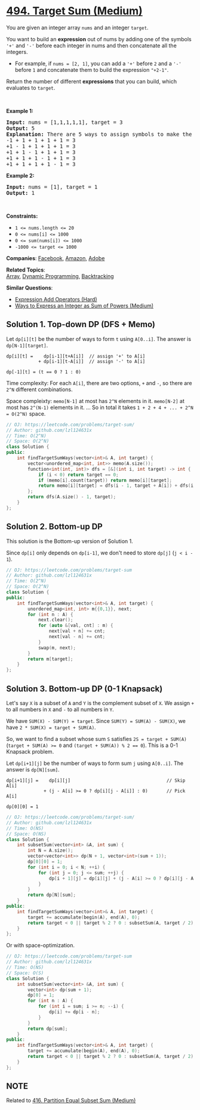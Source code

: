 # [494. Target Sum (Medium)](https://leetcode.com/problems/target-sum)

<p>You are given an integer array <code>nums</code> and an integer <code>target</code>.</p>
<p>You want to build an <strong>expression</strong> out of nums by adding one of the symbols <code>'+'</code> and <code>'-'</code> before each integer in nums and then concatenate all the integers.</p>
<ul>
	<li>For example, if <code>nums = [2, 1]</code>, you can add a <code>'+'</code> before <code>2</code> and a <code>'-'</code> before <code>1</code> and concatenate them to build the expression <code>"+2-1"</code>.</li>
</ul>
<p>Return the number of different <strong>expressions</strong> that you can build, which evaluates to <code>target</code>.</p>
<p>&nbsp;</p>
<p><strong class="example">Example 1:</strong></p>
<pre><strong>Input:</strong> nums = [1,1,1,1,1], target = 3
<strong>Output:</strong> 5
<strong>Explanation:</strong> There are 5 ways to assign symbols to make the sum of nums be target 3.
-1 + 1 + 1 + 1 + 1 = 3
+1 - 1 + 1 + 1 + 1 = 3
+1 + 1 - 1 + 1 + 1 = 3
+1 + 1 + 1 - 1 + 1 = 3
+1 + 1 + 1 + 1 - 1 = 3
</pre>
<p><strong class="example">Example 2:</strong></p>
<pre><strong>Input:</strong> nums = [1], target = 1
<strong>Output:</strong> 1
</pre>
<p>&nbsp;</p>
<p><strong>Constraints:</strong></p>
<ul>
	<li><code>1 &lt;= nums.length &lt;= 20</code></li>
	<li><code>0 &lt;= nums[i] &lt;= 1000</code></li>
	<li><code>0 &lt;= sum(nums[i]) &lt;= 1000</code></li>
	<li><code>-1000 &lt;= target &lt;= 1000</code></li>
</ul>

**Companies**:
[Facebook](https://leetcode.com/company/facebook), [Amazon](https://leetcode.com/company/amazon), [Adobe](https://leetcode.com/company/adobe)

**Related Topics**:  
[Array](https://leetcode.com/tag/array/), [Dynamic Programming](https://leetcode.com/tag/dynamic-programming/), [Backtracking](https://leetcode.com/tag/backtracking/)

**Similar Questions**:
* [Expression Add Operators (Hard)](https://leetcode.com/problems/expression-add-operators/)
* [Ways to Express an Integer as Sum of Powers (Medium)](https://leetcode.com/problems/ways-to-express-an-integer-as-sum-of-powers/)

## Solution 1. Top-down DP (DFS + Memo)

Let `dp[i][t]` be the number of ways to form `t` using `A[0..i]`. The answer is `dp[N-1][target]`.

```
dp[i][t] =    dp[i-1][t+A[i]]  // assign '+' to A[i]
            + dp[i-1][t-A[i]]  // assign '-' to A[i]

dp[-1][t] = (t == 0 ? 1 : 0)
```

Time complexity: For each `A[i]`, there are two options, `+` and `-`, so there are `2^N` different combinations.

Space compleixty: `memo[N-1]` at most has `2^N` elements in it. `memo[N-2]` at most has `2^(N-1)` elements in it. ... So in total it takes `1 + 2 + 4 + ... + 2^N = O(2^N)` space.

```cpp
// OJ: https://leetcode.com/problems/target-sum/
// Author: github.com/lzl124631x
// Time: O(2^N)
// Space: O(2^N)
class Solution {
public:
    int findTargetSumWays(vector<int>& A, int target) {
        vector<unordered_map<int, int>> memo(A.size());
        function<int(int, int)> dfs = [&](int i, int target) -> int {
            if (i < 0) return target == 0;
            if (memo[i].count(target)) return memo[i][target];
            return memo[i][target] = dfs(i - 1, target + A[i]) + dfs(i - 1, target - A[i]);
        };
        return dfs(A.size() - 1, target);
    }
};
```

## Solution 2. Bottom-up DP

This solution is the Bottom-up version of Solution 1.

Since `dp[i]` only depends on `dp[i-1]`, we don't need to store `dp[j]` (`j < i - 1`).

```cpp
// OJ: https://leetcode.com/problems/target-sum
// Author: github.com/lzl124631x
// Time: O(2^N)
// Space: O(2^N)
class Solution {
public:
    int findTargetSumWays(vector<int>& A, int target) {
        unordered_map<int, int> m{{0,1}}, next;
        for (int n : A) {
            next.clear();
            for (auto &[val, cnt] : m) {
                next[val + n] += cnt;
                next[val - n] += cnt;
            }
            swap(m, next);
        }
        return m[target];
    }
};
```

## Solution 3. Bottom-up DP (0-1 Knapsack)

Let's say `X` is a subset of `A` and `Y` is the complement subset of `X`. We assign `+` to all numbers in `X` and `-` to all numbers in `Y`.

We have `SUM(X) - SUM(Y) = target`. Since `SUM(Y) = SUM(A) - SUM(X)`, we have `2 * SUM(X) = target + SUM(A)`.

So, we want to find a subset whose sum `S` satisfies `2S = target + SUM(A)` (`target + SUM(A) >= 0` and `(target + SUM(A)) % 2 == 0`). This is a 0-1 Knapsack problem.

Let `dp[i+1][j]` be the number of ways to form sum `j` using `A[0..i]`. The answer is `dp[N][sum]`.

```
dp[i+1][j] =    dp[i][j]                                    // Skip A[i]
              + (j - A[i] >= 0 ? dp[i][j - A[i]] : 0)       // Pick A[i]

dp[0][0] = 1
```

```cpp
// OJ: https://leetcode.com/problems/target-sum/
// Author: github.com/lzl124631x
// Time: O(NS)
// Space: O(NS)
class Solution {
    int subsetSum(vector<int> &A, int sum) {
        int N = A.size();
        vector<vector<int>> dp(N + 1, vector<int>(sum + 1));
        dp[0][0] = 1;
        for (int i = 0; i < N; ++i) {
            for (int j = 0; j <= sum; ++j) {
                dp[i + 1][j] = dp[i][j] + (j - A[i] >= 0 ? dp[i][j - A[i]] : 0);
            }
        }
        return dp[N][sum];
    }
public:
    int findTargetSumWays(vector<int>& A, int target) {
        target += accumulate(begin(A), end(A), 0);
        return target < 0 || target % 2 ? 0 : subsetSum(A, target / 2);
    }
};
```

Or with space-optimization.

```cpp
// OJ: https://leetcode.com/problems/target-sum
// Author: github.com/lzl124631x
// Time: O(NS)
// Space: O(S)
class Solution {
    int subsetSum(vector<int> &A, int sum) {
        vector<int> dp(sum + 1);
        dp[0] = 1;
        for (int n : A) {
            for (int i = sum; i >= n; --i) {
                dp[i] += dp[i - n];
            }
        }
        return dp[sum];
    }
public:
    int findTargetSumWays(vector<int>& A, int target) {
        target += accumulate(begin(A), end(A), 0);
        return target < 0 || target % 2 ? 0 : subsetSum(A, target / 2);
    }
};
```

## NOTE

Related to [416. Partition Equal Subset Sum (Medium)](https://leetcode.com/problems/partition-equal-subset-sum/)